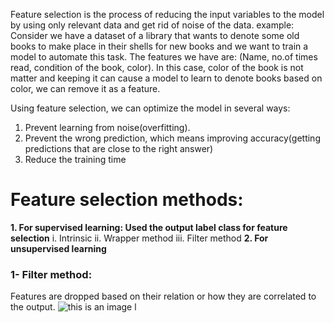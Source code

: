 Feature selection is the process of reducing the input variables to the model by using only relevant data and get rid of noise of the data.
example: Consider we have a dataset of a library that wants to denote some old books to make place in their shells for new books and we want to train a model to automate this task. The features we have are: (Name, no.of times read, condition of the book, color). In this case, color of the book is not matter and keeping it can cause a model to learn to denote books based on color, we can remove it as a feature.

Using feature selection, we can optimize the model in several ways:
1. Prevent learning from noise(overfitting).
2. Prevent the wrong prediction, which means improving accuracy(getting predictions that are close to the right answer)
3. Reduce the training time

# Feature selection methods:
**1. For supervised learning: Used the output label class for feature selection**
   i. Intrinsic
   ii. Wrapper method
   iii. Filter method
**2. For unsupervised learning**

### 1- Filter method:
Features are dropped based on their relation or how they are correlated to the output.
![this is an image](https://analyticsindiamag.com/wp-content/uploads/2019/04/filte.jpg)
l
